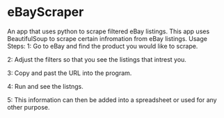 # eBayScraper
An app that uses python to scrape filtered eBay listings. 
This app uses BeautifulSoup to scrape certain infromation from eBay listings.
Usage Steps:
1: Go to eBay and find the product you would like to scrape.



2: Adjust the filters so that you see the listings that intrest you.



3: Copy and past the URL into the program.



4: Run and see the listngs.



5: This information can then be added into a spreadsheet or used for any other purpose.
